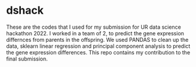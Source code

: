 # dshack
These are the codes that I used for my submission for UR data science hackathon 2022. I worked in a team of 2, to predict the gene expression differnces from parents in the offspring. We used PANDAS to clean up the data, sklearn linear regression and principal component analysis to predict the gene expression differences. This repo contains my contribution to the final submission.
